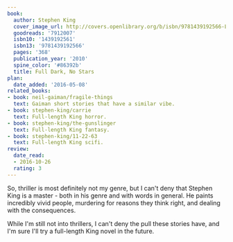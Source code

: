 ```yaml
---
book:
  author: Stephen King
  cover_image_url: http://covers.openlibrary.org/b/isbn/9781439192566-L.jpg
  goodreads: '7912007'
  isbn10: '1439192561'
  isbn13: '9781439192566'
  pages: '368'
  publication_year: '2010'
  spine_color: '#86392b'
  title: Full Dark, No Stars
plan:
  date_added: '2016-05-08'
related_books:
- book: neil-gaiman/fragile-things
  text: Gaiman short stories that have a similar vibe.
- book: stephen-king/carrie
  text: Full-length King horror.
- book: stephen-king/the-gunslinger
  text: Full-length King fantasy.
- book: stephen-king/11-22-63
  text: Full-length King scifi.
review:
  date_read:
  - 2016-10-26
  rating: 3
---
```


So, thriller is most definitely not my genre, but I can't deny that Stephen King is a master - both in his genre and
with words in general. He paints incredibly vivid people, murdering for reasons they think right, and dealing with the
consequences.

While I'm still not into thrillers, I can't deny the pull these stories have, and I'm sure I'll try a full-length King
novel in the future.
